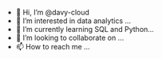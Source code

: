 - 👋 Hi, I’m @davy-cloud
- 👀 I’m interested in data analytics ...
- 🌱 I’m currently learning SQL and Python...
- 💞️ I’m looking to collaborate on ...
- 📫 How to reach me ...

<!---
davy-cloud/davy-cloud is a ✨ special ✨ repository because its `README.md` (this file) appears on your GitHub profile.
You can click the Preview link to take a look at your changes.
--->
